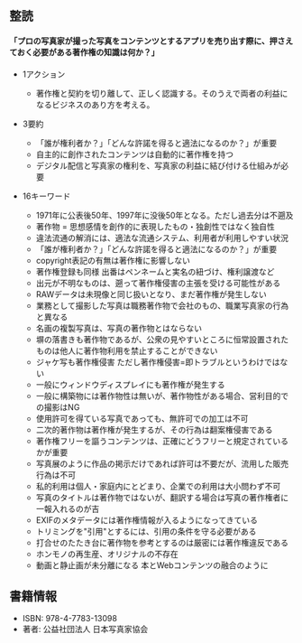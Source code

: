 ## 整読 

#### 「プロの写真家が撮った写真をコンテンツとするアプリを売り出す際に、押さえておく必要がある著作権の知識は何か？」 

+ 1アクション 
  + 著作権と契約を切り離して、正しく認識する。そのうえで両者の利益になるビジネスのあり方を考える。 

+ 3要約 
  + 「誰が権利者か？」「どんな許諾を得ると適法になるのか？」が重要
  + 自主的に創作されたコンテンツは自動的に著作権を持つ  
  + デジタル配信と写真家の権利を、写真家の利益に結び付ける仕組みが必要  

+ 16キーワード 
  + 1971年に公表後50年、1997年に没後50年となる。ただし過去分は不遡及    
  + 著作物 = 思想感情を創作的に表現したもの・独創性ではなく独自性    
  + 違法流通の解消には、適法な流通システム、利用者が利用しやすい状況  
  + 「誰が権利者か？」「どんな許諾を得ると適法になるのか？」が重要
  + copyright表記の有無は著作権に影響しない  
  + 著作権登録も同様 出番はペンネームと実名の紐づけ、権利譲渡など  
  + 出元が不明なものは、遡って著作権侵害の主張を受ける可能性がある 
  + RAWデータは未現像と同じ扱いとなり、まだ著作権が発生しない  
  + 業務として撮影した写真は職務著作物で会社のもの、職業写真家の行為と異なる
  + 名画の複製写真は、写真の著作物とはならない  
  + 塀の落書きも著作物であるが、公衆の見やすいところに恒常設置されたものは他人に著作物利用を禁止することができない  
  + ジャケ写も著作権侵害 ただし著作権侵害=即トラブルというわけではない 
  + 一般にウィンドウディスプレイにも著作権が発生する
  + 一般に構築物には著作物性は無いが、著作物性がある場合、営利目的での撮影はNG  
  + 使用許可を得ている写真であっても、無許可での加工は不可  
  + 二次的著作物は著作権が発生するが、その行為は翻案権侵害である  
  + 著作権フリーを謳うコンテンツは、正確にどうフリーと規定されているかが重要  
  + 写真展のように作品の掲示だけであれば許可は不要だが、流用した販売行為は不可
  + 私的利用は個人・家庭内にとどまり、企業での利用は大小問わず不可  
  + 写真のタイトルは著作物ではないが、翻訳する場合は写真の著作権者に一報入れるのが吉  
  + EXIFのメタデータには著作権情報が入るようになってきている  
  + トリミングを"引用"とするには、引用の条件を守る必要がある  
  + 打合せのたたき台に著作物を参考とするのは厳密には著作権違反である  
  + ホンモノの再生産、オリジナルの不存在  
  + 動画と静止画が未分離になる 本とWebコンテンツの融合のように  

## 書籍情報 

+ ISBN: 978-4-7783-13098 
+ 著者: 公益社団法人 日本写真家協会  
